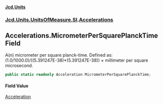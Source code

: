 #### [Jcd.Units](index.md 'index')
### [Jcd.Units.UnitsOfMeasure.SI](Jcd.Units.UnitsOfMeasure.SI.md 'Jcd.Units.UnitsOfMeasure.SI').[Accelerations](Accelerations.md 'Jcd.Units.UnitsOfMeasure.SI.Accelerations')

## Accelerations.MicrometerPerSquarePlanckTime Field

A(n) micrometer per square planck-time. Defined as: (1.0/1000.0)/((5.391247E-38)*(5.391247E-38)) × millimeter per square microsecond.

```csharp
public static readonly Acceleration MicrometerPerSquarePlanckTime;
```

#### Field Value
[Acceleration](Acceleration.md 'Jcd.Units.UnitTypes.Acceleration')